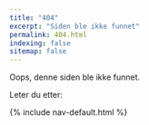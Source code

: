 ```yaml
---
title: "404"
excerpt: "Siden ble ikke funnet"
permalink: 404.html
indexing: false
sitemap: false
---
```


Oops, denne siden ble ikke funnet.

Leter du etter:

{% include nav-default.html %}
